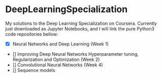 # DeepLearningSpecialization
My solutions to the Deep Learning Specialization on Coursera.
Currently just downloaded as Jupyter Notebooks, and I will link the pure Python3 code repositories bellow:
- [x] Neural Networks and Deep Learning (Week 1)
- [] Improving Deep Neural Networks Hyperparameter tuning, Regularization and Optimization (Week 2)
- [] Convolutional Neural Networks (Week 4)
- [] Sequence models
